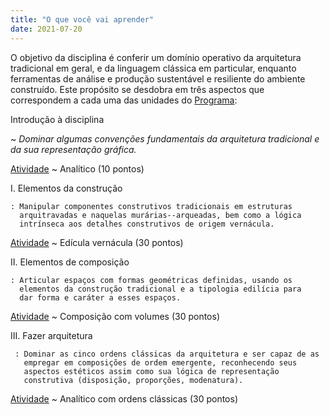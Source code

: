 ```yaml
---
title: "O que você vai aprender"
date: 2021-07-20
---
```


O objetivo da disciplina é conferir um domínio operativo da arquitetura
tradicional em geral, e da linguagem clássica em particular, enquanto
ferramentas de análise e produção sustentável e resiliente do
ambiente construído. Este propósito se desdobra em três aspectos que
correspondem a cada uma das unidades do [Programa](../index.md):

Introdução à disciplina

~ *Dominar algumas convenções fundamentais da arquitetura tradicional e
  da sua representação gráfica.*

[Atividade](_trab/rodape.md) <!--_,-->
~ Analítico (10 pontos)

I.  Elementos da construção

    : Manipular componentes construtivos tradicionais em estruturas
      arquitravadas e naquelas murárias--arqueadas, bem como a lógica
      intrínseca aos detalhes construtivos de origem vernácula.

[Atividade](_trab/vernacular.md) <!--_,-->
~ Edícula vernácula (30 pontos)

II. Elementos de composição

    : Articular espaços com formas geométricas definidas, usando os
      elementos da construção tradicional e a tipologia edilícia para
      dar forma e caráter a esses espaços.

[Atividade](_trab/quincunx.md) <!--_,-->
~ Composição com volumes (30 pontos)

III. Fazer arquitetura

     : Dominar as cinco ordens clássicas da arquitetura e ser capaz de as
       empregar em composições de ordem emergente, reconhecendo seus
       aspectos estéticos assim como sua lógica de representação
       construtiva (disposição, proporções, modenatura).

[Atividade](_trab/analitico.md) <!--_,-->
~ Analítico com ordens clássicas (30 pontos)

